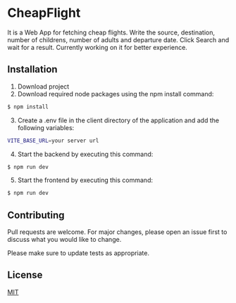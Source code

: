 # CheapFlight
It is a Web App for fetching cheap flights. Write the source, destination, number of childrens, number of adults and departure date.
Click Search and wait for a result. Currently working on it for better experience.

## Installation
1. Download project
2. Download required node packages using the npm install command:


```bash
$ npm install
```
3. Create a .env file in the client directory of the application and add the following variables:
```bash
VITE_BASE_URL=your server url
```
4. Start the backend by executing this command:
```bash
$ npm run dev
```
5. Start the frontend by executing this command:
```bash
$ npm run dev
```

## Contributing

Pull requests are welcome. For major changes, please open an issue first
to discuss what you would like to change.

Please make sure to update tests as appropriate.

## License

[MIT](https://choosealicense.com/licenses/mit/)
